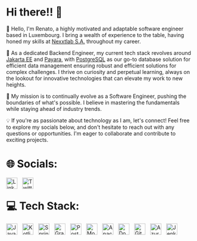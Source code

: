 # Hi there!! 🖖
👋 Hello, I'm Renato, a highly motivated and adaptable software engineer based in Luxembourg. I bring a wealth of experience to the table, having honed my skills at [Nexxtlab S.A.](https://www.nexxtlab.lu/) throughout my career.<be>

🚀 As a dedicated Backend Engineer, my current tech stack revolves around [Jakarta EE](https://jakarta.ee/) and [Payara](https://www.payara.fish/), with [PostgreSQL](https://www.postgresql.org/) as our go-to database solution for efficient data management ensuring robust and efficient solutions for complex challenges. I thrive on curiosity and perpetual learning, always on the lookout for innovative technologies that can elevate my work to new heights. <be>

🌟 My mission is to continually evolve as a Software Engineer, pushing the boundaries of what's possible. I believe in mastering the fundamentals while staying ahead of industry trends.

💡 If you're as passionate about technology as I am, let's connect! Feel free to explore my socials below, and don't hesitate to reach out with any questions or opportunities. I'm eager to collaborate and contribute to exciting projects.
<br />

# 🌐 Socials:
<a href="https://www.linkedin.com/in/renatompf/" target="_blank" rel="noopener noreferrer">
    <img src="https://cdn.jsdelivr.net/gh/devicons/devicon/icons/linkedin/linkedin-original.svg" alt="Linkedin" width="30px" style="padding-right:10px;" align="left"/>
</a>
<a href="https://www.twitter.com/renatompf/" target="_blank" rel="noopener noreferrer">
    <img src="https://cdn.jsdelivr.net/gh/devicons/devicon/icons/twitter/twitter-original.svg" alt="Twitter" width="30px" style="padding-right:10px;" align="left"/>
</a>

<br />

# 💻 Tech Stack:
<img align="left" alt="Java" width="30px" style="padding-right:10px;" src="https://cdn.jsdelivr.net/gh/devicons/devicon/icons/java/java-original.svg"/>
<img align="left" alt="Kotlin" width="30px" style="padding-right:10px;" src="https://cdn.jsdelivr.net/gh/devicons/devicon/icons/kotlin/kotlin-original.svg" />
<img align="left" alt="Spring" width="30px" style="padding-right:10px;" src="https://cdn.jsdelivr.net/gh/devicons/devicon/icons/spring/spring-original.svg" />
<img align="left" alt="GraphQL" width="30px" style="padding-right:10px;" src="https://cdn.jsdelivr.net/gh/devicons/devicon/icons/graphql/graphql-plain.svg" />
<img align="left" alt="PostgresQL" width="30px" style="padding-right:10px;" src="https://cdn.jsdelivr.net/gh/devicons/devicon/icons/postgresql/postgresql-original.svg" />
<img align="left" alt="Mongo DB" width="30px" style="padding-right:10px;" src="https://cdn.jsdelivr.net/gh/devicons/devicon/icons/mongodb/mongodb-original.svg" />
<img align="left" alt="Apache Kafka" width="30px" style="padding-right:10px;" src="https://cdn.jsdelivr.net/gh/devicons/devicon/icons/apachekafka/apachekafka-original.svg" />
<img align="left" alt="Docker" width="30px" style="padding-right:10px;" src="https://cdn.jsdelivr.net/gh/devicons/devicon/icons/docker/docker-original.svg" />
<img align="left" alt="Git" width="30px" style="padding-right:10px;" src="https://cdn.jsdelivr.net/gh/devicons/devicon/icons/git/git-original.svg" />
<img align="left" alt="Azure" width="30px" style="padding-right:10px;" src="https://cdn.jsdelivr.net/gh/devicons/devicon/icons/azure/azure-original.svg" />
<img align="left" alt="Jenkins" width="30px" style="padding-right:10px;" src="https://cdn.jsdelivr.net/gh/devicons/devicon/icons/jenkins/jenkins-original.svg" />
<br />
